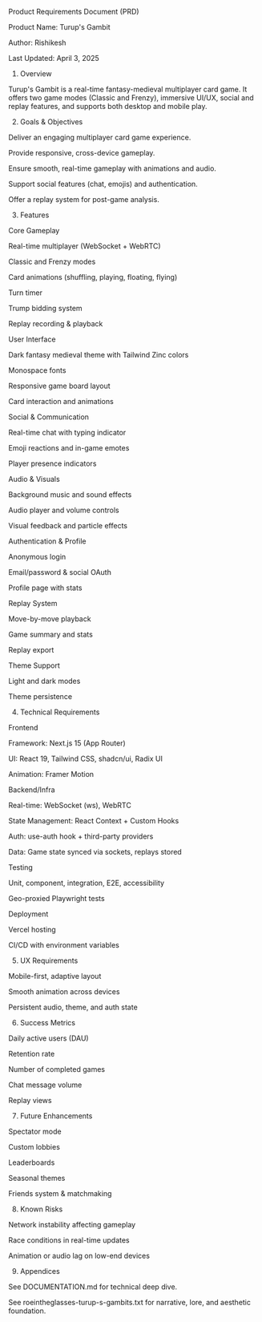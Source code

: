 Product Requirements Document (PRD)

Product Name: Turup's Gambit

Author: Rishikesh

Last Updated: April 3, 2025

1. Overview

Turup's Gambit is a real-time fantasy-medieval multiplayer card game. It offers two game modes (Classic and Frenzy), immersive UI/UX, social and replay features, and supports both desktop and mobile play.

2. Goals & Objectives

Deliver an engaging multiplayer card game experience.

Provide responsive, cross-device gameplay.

Ensure smooth, real-time gameplay with animations and audio.

Support social features (chat, emojis) and authentication.

Offer a replay system for post-game analysis.

3. Features

Core Gameplay

Real-time multiplayer (WebSocket + WebRTC)

Classic and Frenzy modes

Card animations (shuffling, playing, floating, flying)

Turn timer

Trump bidding system

Replay recording & playback

User Interface

Dark fantasy medieval theme with Tailwind Zinc colors

Monospace fonts

Responsive game board layout

Card interaction and animations

Social & Communication

Real-time chat with typing indicator

Emoji reactions and in-game emotes

Player presence indicators

Audio & Visuals

Background music and sound effects

Audio player and volume controls

Visual feedback and particle effects

Authentication & Profile

Anonymous login

Email/password & social OAuth

Profile page with stats

Replay System

Move-by-move playback

Game summary and stats

Replay export

Theme Support

Light and dark modes

Theme persistence

4. Technical Requirements

Frontend

Framework: Next.js 15 (App Router)

UI: React 19, Tailwind CSS, shadcn/ui, Radix UI

Animation: Framer Motion

Backend/Infra

Real-time: WebSocket (ws), WebRTC

State Management: React Context + Custom Hooks

Auth: use-auth hook + third-party providers

Data: Game state synced via sockets, replays stored

Testing

Unit, component, integration, E2E, accessibility

Geo-proxied Playwright tests

Deployment

Vercel hosting

CI/CD with environment variables

5. UX Requirements

Mobile-first, adaptive layout

Smooth animation across devices

Persistent audio, theme, and auth state

6. Success Metrics

Daily active users (DAU)

Retention rate

Number of completed games

Chat message volume

Replay views

7. Future Enhancements

Spectator mode

Custom lobbies

Leaderboards

Seasonal themes

Friends system & matchmaking

8. Known Risks

Network instability affecting gameplay

Race conditions in real-time updates

Animation or audio lag on low-end devices

9. Appendices

See DOCUMENTATION.md for technical deep dive.

See roeintheglasses-turup-s-gambits.txt for narrative, lore, and aesthetic foundation.
